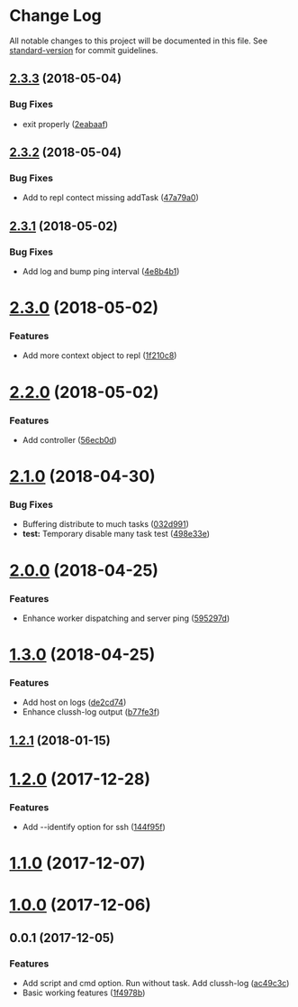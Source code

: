 # Change Log

All notable changes to this project will be documented in this file. See [standard-version](https://github.com/conventional-changelog/standard-version) for commit guidelines.

<a name="2.3.3"></a>
## [2.3.3](https://github.com/nodys/clussh/compare/v2.3.2...v2.3.3) (2018-05-04)


### Bug Fixes

* exit properly ([2eabaaf](https://github.com/nodys/clussh/commit/2eabaaf))



<a name="2.3.2"></a>
## [2.3.2](https://github.com/nodys/clussh/compare/v2.3.1...v2.3.2) (2018-05-04)


### Bug Fixes

* Add to repl contect missing addTask ([47a79a0](https://github.com/nodys/clussh/commit/47a79a0))



<a name="2.3.1"></a>
## [2.3.1](https://github.com/nodys/clussh/compare/v2.3.0...v2.3.1) (2018-05-02)


### Bug Fixes

* Add log and bump ping interval ([4e8b4b1](https://github.com/nodys/clussh/commit/4e8b4b1))



<a name="2.3.0"></a>
# [2.3.0](https://github.com/nodys/clussh/compare/v2.2.0...v2.3.0) (2018-05-02)


### Features

* Add more context object to repl ([1f210c8](https://github.com/nodys/clussh/commit/1f210c8))



<a name="2.2.0"></a>
# [2.2.0](https://github.com/nodys/clussh/compare/v2.1.0...v2.2.0) (2018-05-02)


### Features

* Add controller ([56ecb0d](https://github.com/nodys/clussh/commit/56ecb0d))



<a name="2.1.0"></a>
# [2.1.0](https://github.com/nodys/clussh/compare/v2.0.0...v2.1.0) (2018-04-30)


### Bug Fixes

* Buffering distribute to much tasks ([032d991](https://github.com/nodys/clussh/commit/032d991))
* **test:** Temporary disable many task test ([498e33e](https://github.com/nodys/clussh/commit/498e33e))



<a name="2.0.0"></a>
# [2.0.0](https://github.com/nodys/clussh/compare/v1.3.0...v2.0.0) (2018-04-25)


### Features

* Enhance worker dispatching and server ping ([595297d](https://github.com/nodys/clussh/commit/595297d))



<a name="1.3.0"></a>
# [1.3.0](https://github.com/nodys/clussh/compare/v1.2.1...v1.3.0) (2018-04-25)


### Features

* Add host on logs ([de2cd74](https://github.com/nodys/clussh/commit/de2cd74))
* Enhance clussh-log output ([b77fe3f](https://github.com/nodys/clussh/commit/b77fe3f))



<a name="1.2.1"></a>
## [1.2.1](https://github.com/nodys/clussh/compare/v1.2.0...v1.2.1) (2018-01-15)



<a name="1.2.0"></a>
# [1.2.0](https://github.com/nodys/clussh/compare/v1.1.0...v1.2.0) (2017-12-28)


### Features

* Add --identify option for ssh ([144f95f](https://github.com/nodys/clussh/commit/144f95f))



<a name="1.1.0"></a>
# [1.1.0](https://github.com/nodys/clussh/compare/v1.0.0...v1.1.0) (2017-12-07)



<a name="1.0.0"></a>
# [1.0.0](https://github.com/nodys/clussh/compare/v0.0.1...v1.0.0) (2017-12-06)



<a name="0.0.1"></a>
## 0.0.1 (2017-12-05)


### Features

* Add script and cmd option. Run without task. Add clussh-log ([ac49c3c](https://github.com/nodys/clussh/commit/ac49c3c))
* Basic working features ([1f4978b](https://github.com/nodys/clussh/commit/1f4978b))
